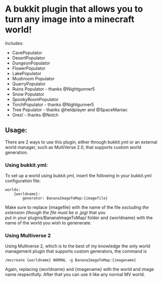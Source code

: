 # A bukkit plugin that allows you to turn any image into a minecraft world!  

Includes:  

 *	CavePopulator  
 *	DesertPopulator  
 *	DungeonPopulator  
 *	FlowerPopulator  
 *	LakePopulator  
 *	Mushroom Populator  
 *	QuarryPopulator  
 *	Ruins Populator - thanks @Nightgunner5  
 *	Snow Populator  
 *	SpookyRoomPopulator  
 *	TorchPopulator - thanks @Nightgunner5  
 *	Tree Populator - thanks @heldplayer and @SpaceManiac  
 *	Ores! - thanks @Notch  

## Usage:

There are 2 ways to use this plugin, either through bukkit.yml or an external world manager, such as MultiVerse 2.0, that supports custom world generation.  

### Using bukkit.yml:
 
To set up a world using bukkit.yml, insert the following in your bukkit.yml configuration file:  

	worlds:
		{worldname}:
			generator: BananaImageToMap:{imagefile}

Make sure to replace {imagefile} with the name of the file *excluding the extension (though the file must be a .jpg)* that you  
put in your plugins/BananaImageToMap/ folder and {worldname} with the name of the world you wish to genenerate.  

### Using Multiverse 2

Using Multiverse 2, which is to the best of my knowledge the only world management plugin that supports custom generators, the command is  

	/mvcreate {worldname} NORMAL -g BananaImageToMap:{imagename}

Again, replacing {worldname} and {imagename} with the world and image name respectfully. After that you can use it like any normal MV world.
